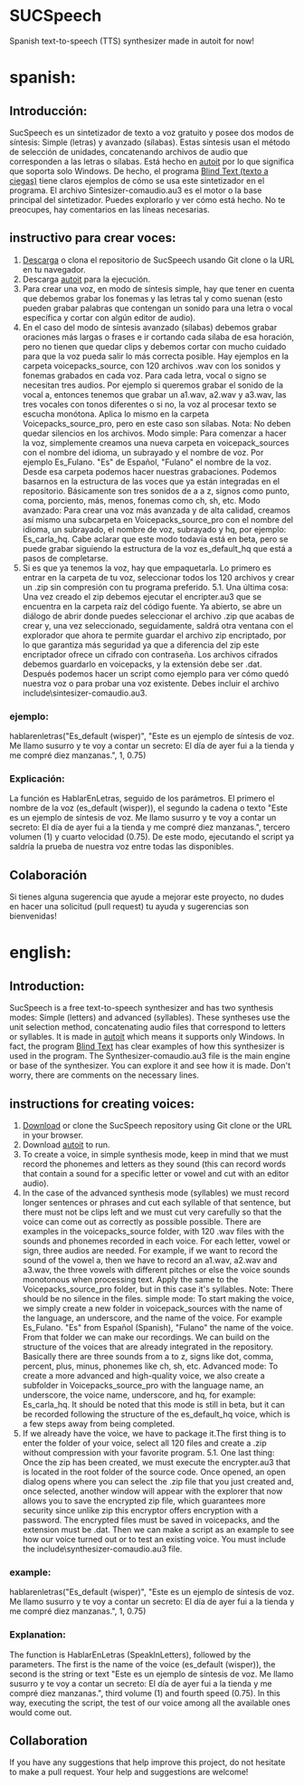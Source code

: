 # SUCSpeech
Spanish text-to-speech (TTS) synthesizer made in autoit for now!

# spanish:

## Introducción:

SucSpeech es un sintetizador de texto a voz gratuito y posee dos modos de síntesis: Simple (letras) y avanzado (sílabas). Estas síntesis usan el método de selección de unidades, concatenando archivos de audio que corresponden a las letras o sílabas. Está hecho en [autoit](http://autoitscript.com/) por lo que significa que soporta solo Windows. De hecho, el programa [Blind Text (texto a ciegas)](https://github.com/rmcpantoja/Blind-Text) tiene claros ejemplos de cómo se usa este sintetizador en el programa.
El archivo Sintesizer-comaudio.au3 es el motor o la base principal del sintetizador. Puedes explorarlo y ver cómo está hecho. No te preocupes, hay comentarios en las líneas necesarias.

## instructivo para crear voces:
1. [Descarga](https://github.com/rmcpantoja/SUCSpeech) o clona el repositorio de SucSpeech usando Git clone o la URL en tu navegador.
2. Descarga [autoit](https://www.autoitscript.com/cgi-bin/getfile.pl?autoit3/autoit-v3-setup.exe) para la ejecución.
3. Para crear una voz, en modo de síntesis simple, hay que tener en cuenta que debemos grabar los fonemas y las letras tal y como suenan (esto pueden grabar palabras que contengan un sonido para una letra o vocal específica y cortar con algún editor de audio).
4. En el caso del modo de síntesis avanzado (sílabas) debemos grabar oraciones más largas o frases e ir cortando cada sílaba de esa horación, pero no tienen que quedar clips y debemos cortar con mucho cuidado para que la voz pueda salir lo más correcta posible.
Hay ejemplos en la carpeta voicepacks_source, con 120 archivos .wav con los sonidos y fonemas grabados en cada voz. Para cada letra, vocal o signo se necesitan tres audios. Por ejemplo si queremos grabar el sonido de la vocal a, entonces tenemos que grabar un a1.wav, a2.wav y a3.wav, las tres vocales con tonos diferentes o si no, la voz al procesar texto se escucha monótona. Aplica lo mismo en la carpeta Voicepacks_source_pro, pero en este caso son sílabas.
Nota: No deben quedar silencios en los archivos.
Modo simple:
Para comenzar a hacer la voz, simplemente creamos una nueva carpeta en voicepack_sources con el nombre del idioma, un subrayado y el nombre de voz. Por ejemplo Es_Fulano. "Es" de Español, "Fulano" el nombre de la voz. Desde esa carpeta podemos hacer nuestras grabaciones. Podemos basarnos en la estructura de las voces que ya están integradas en el repositorio. Básicamente son tres sonidos de a a z, signos como punto, coma, porciento, más, menos, fonemas como ch, sh, etc.
Modo avanzado:
Para crear una voz más avanzada y de alta calidad, creamos así mismo una subcarpeta en Voicepacks_source_pro con el nombre del idioma, un subrayado, el nombre de voz, subrayado y hq, por ejemplo: Es_carla_hq. Cabe aclarar que este modo todavía está en beta, pero se puede grabar siguiendo la estructura de la voz es_default_hq que está a pasos de completarse.
5. Si es que ya tenemos la voz, hay que empaquetarla. Lo primero es entrar en la carpeta de tu voz, seleccionar todos los 120 archivos y crear un .zip sin compresión con tu programa preferido.
5.1. Una última cosa: Una vez creado el zip debemos ejecutar el encripter.au3 que se encuentra en la carpeta raíz del código fuente. Ya abierto, se abre un diálogo de abrir donde puedes seleccionar el archivo .zip que acabas de crear y, una vez seleccionado, seguidamente, saldrá otra ventana con el explorador que ahora te permite guardar el archivo zip encriptado, por lo que garantiza más seguridad ya que a diferencia del zip este encriptador ofrece un cifrado con contraseña. Los archivos cifrados debemos guardarlo en voicepacks, y la extensión debe ser .dat.
Después podemos hacer un script como ejemplo para ver cómo quedó nuestra voz o para probar una voz existente. Debes incluir el archivo include\sintesizer-comaudio.au3.

### ejemplo:

hablarenletras("Es_default (wisper)", "Este es un ejemplo de síntesis de voz. Me llamo susurro y te voy a contar un secreto: El día de ayer fui a la tienda y me compré diez manzanas.", 1, 0.75)

### Explicación:

La función es HablarEnLetras, seguido de los parámetros. El primero el nombre de la voz (es_default (wisper)), el segundo la cadena o texto "Este es un ejemplo de síntesis de voz. Me llamo susurro y te voy a contar un secreto: El día de ayer fui a la tienda y me compré diez manzanas.", tercero volumen (1) y cuarto velocidad (0.75).
De este modo, ejecutando el script ya saldría la prueba de nuestra voz entre todas las disponibles.

## Colaboración

Si tienes alguna sugerencia que ayude a mejorar este proyecto, no dudes en hacer una solicitud (pull request) tu ayuda y sugerencias son bienvenidas!

# english:

## Introduction:

SucSpeech is a free text-to-speech synthesizer and has two synthesis modes: Simple (letters) and advanced (syllables). These syntheses use the unit selection method, concatenating audio files that correspond to letters or syllables. It is made in [autoit](http://autoitscript.com/) which means it supports only Windows. In fact, the program [Blind Text](https://github.com/rmcpantoja/Blind-Text) has clear examples of how this synthesizer is used in the program.
The Synthesizer-comaudio.au3 file is the main engine or base of the synthesizer. You can explore it and see how it is made. Don't worry, there are comments on the necessary lines.

## instructions for creating voices:
1. [Download](https://github.com/rmcpantoja/SUCSpeech) or clone the SucSpeech repository using Git clone or the URL in your browser.
2. Download [autoit](https://www.autoitscript.com/cgi-bin/getfile.pl?autoit3/autoit-v3-setup.exe) to run.
3. To create a voice, in simple synthesis mode, keep in mind that we must record the phonemes and letters as they sound (this can record words that contain a sound for a specific letter or vowel and cut with an editor audio).
4. In the case of the advanced synthesis mode (syllables) we must record longer sentences or phrases and cut each syllable of that sentence, but there must not be clips left and we must cut very carefully so that the voice can come out as correctly as possible possible.
There are examples in the voicepacks_source folder, with 120 .wav files with the sounds and phonemes recorded in each voice. For each letter, vowel or sign, three audios are needed. For example, if we want to record the sound of the vowel a, then we have to record an a1.wav, a2.wav and a3.wav, the three vowels with different pitches or else the voice sounds monotonous when processing text. Apply the same to the Voicepacks_source_pro folder, but in this case it's syllables.
Note: There should be no silence in the files.
simple mode:
To start making the voice, we simply create a new folder in voicepack_sources with the name of the language, an underscore, and the name of the voice. For example Es_Fulano. "Es" from Español (Spanish), "Fulano" the name of the voice. From that folder we can make our recordings. We can build on the structure of the voices that are already integrated in the repository. Basically there are three sounds from a to z, signs like dot, comma, percent, plus, minus, phonemes like ch, sh, etc.
Advanced mode:
To create a more advanced and high-quality voice, we also create a subfolder in Voicepacks_source_pro with the language name, an underscore, the voice name, underscore, and hq, for example: Es_carla_hq. It should be noted that this mode is still in beta, but it can be recorded following the structure of the es_default_hq voice, which is a few steps away from being completed.
5. If we already have the voice, we have to package it.The first thing is to enter the folder of your voice, select all 120 files and create a .zip without compression with your favorite program.
5.1. One last thing: Once the zip has been created, we must execute the encrypter.au3 that is located in the root folder of the source code. Once opened, an open dialog opens where you can select the .zip file that you just created and, once selected, another window will appear with the explorer that now allows you to save the encrypted zip file, which guarantees more security since unlike zip this encryptor offers encryption with a password. The encrypted files must be saved in voicepacks, and the extension must be .dat.
Then we can make a script as an example to see how our voice turned out or to test an existing voice. You must include the include\synthesizer-comaudio.au3 file.

### example:

hablarenletras("Es_default (wisper)", "Este es un ejemplo de síntesis de voz. Me llamo susurro y te voy a contar un secreto: El día de ayer fui a la tienda y me compré diez manzanas.", 1, 0.75)

### Explanation:

The function is HablarEnLetras (SpeakInLetters), followed by the parameters. The first is the name of the voice (es_default (wisper)), the second is the string or text "Este es un ejemplo de síntesis de voz. Me llamo susurro y te voy a contar un secreto: El día de ayer fui a la tienda y me compré diez manzanas.", third volume (1) and fourth speed (0.75).
In this way, executing the script, the test of our voice among all the available ones would come out.

## Collaboration

If you have any suggestions that help improve this project, do not hesitate to make a pull request. Your help and suggestions are welcome!